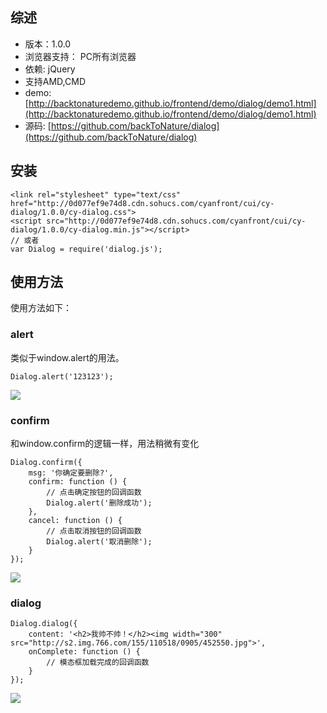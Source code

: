 ## 综述

* 版本：1.0.0
* 浏览器支持： PC所有浏览器
* 依赖: jQuery
* 支持AMD,CMD
* demo: [http://backtonaturedemo.github.io/frontend/demo/dialog/demo1.html](http://backtonaturedemo.github.io/frontend/demo/dialog/demo1.html)
* 源码: [https://github.com/backToNature/dialog](https://github.com/backToNature/dialog)

## 安装
	<link rel="stylesheet" type="text/css" href="http://0d077ef9e74d8.cdn.sohucs.com/cyanfront/cui/cy-dialog/1.0.0/cy-dialog.css">
    <script src="http://0d077ef9e74d8.cdn.sohucs.com/cyanfront/cui/cy-dialog/1.0.0/cy-dialog.min.js"></script>
	// 或者
	var Dialog = require('dialog.js');

## 使用方法

使用方法如下：
	
### alert

类似于window.alert的用法。

	Dialog.alert('123123');

![](http://comment.bjcnc.img.sohucs.com/a_auto/pxcxiuC.png)

### confirm

和window.confirm的逻辑一样，用法稍微有变化

	Dialog.confirm({
        msg: '你确定要删除?',
        confirm: function () {
            // 点击确定按钮的回调函数
            Dialog.alert('删除成功');
        }, 
        cancel: function () {
            // 点击取消按钮的回调函数
            Dialog.alert('取消删除');
        }
    });

![](http://comment.bjcnc.img.sohucs.com/a_auto/pxcxw6U.png)

### dialog

	Dialog.dialog({
        content: '<h2>我帅不帅！</h2><img width="300" src="http://s2.img.766.com/155/110518/0905/452550.jpg">',
        onComplete: function () {
            // 模态框加载完成的回调函数
        }
    });
	
![](http://comment.bjcnc.img.sohucs.com/a_auto/pxcxFVu_png)